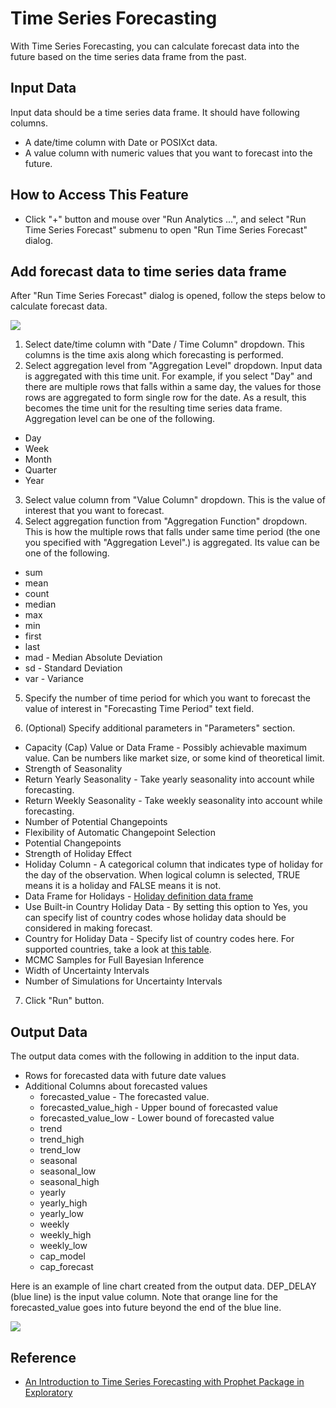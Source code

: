 # Time Series Forecasting

With Time Series Forecasting, you can calculate forecast data into the future based on the time series data frame from the past.

## Input Data
Input data should be a time series data frame. It should have following columns.
  * A date/time column with Date or POSIXct data.
  * A value column with numeric values that you want to forecast into the future.

## How to Access This Feature
* Click "+" button and mouse over "Run Analytics ...", and select "Run Time Series Forecast" submenu to open "Run Time Series Forecast" dialog.

## Add forecast data to time series data frame
After "Run Time Series Forecast" dialog is opened, follow the steps below to calculate forecast data.

![](images/forecast_dialog.png)
1. Select date/time column with "Date / Time Column" dropdown. This columns is the time axis along which forecasting is performed.
2. Select aggregation level from "Aggregation Level" dropdown. Input data is aggregated with this time unit. For example, if you select "Day" and there are multiple rows that falls within a same day, the values for those rows are aggregated to form single row for the date. As a result, this becomes the time unit for the resulting time series data frame. Aggregation level can be one of the following.
  * Day
  * Week
  * Month
  * Quarter
  * Year
3. Select value column from "Value Column" dropdown. This is the value of interest that you want to forecast.
4. Select aggregation function from "Aggregation Function" dropdown. This is how the multiple rows that falls under same time period (the one you specified with "Aggregation Level".) is aggregated. Its value can be one of the following.
  * sum
  * mean
  * count
  * median
  * max
  * min
  * first
  * last
  * mad - Median Absolute Deviation
  * sd - Standard Deviation
  * var - Variance
5. Specify the number of time period for which you want to forecast the value of interest in "Forecasting Time Period" text field.

6. (Optional) Specify additional parameters in "Parameters" section.
  * Capacity (Cap) Value or Data Frame - Possibly achievable maximum value. Can be numbers like market size, or some kind of theoretical limit.
  * Strength of Seasonality
  * Return Yearly Seasonality - Take yearly seasonality into account while forecasting.
  * Return Weekly Seasonality - Take weekly seasonality into account while forecasting.
  * Number of Potential Changepoints
  * Flexibility of Automatic Changepoint Selection
  * Potential Changepoints
  * Strength of Holiday Effect
  * Holiday Column - A categorical column that indicates type of holiday for the day of the observation. When logical column is selected, TRUE means it is a holiday and FALSE means it is not.
  * Data Frame for Holidays - [Holiday definition data frame](https://docs.exploratory.io/howto/holiday.html)
  * Use Built-in Country Holiday Data - By setting this option to Yes, you can specify list of country codes whose holiday data should be considered in making forecast.
  * Country for Holiday Data - Specify list of country codes here. For supported countries, take a look at [this table](/analytics/forecasting#countries-for-holidays).
  * MCMC Samples for Full Bayesian Inference
  * Width of Uncertainty Intervals
  * Number of Simulations for Uncertainty Intervals

7. Click "Run" button.

## Output Data
The output data comes with the following in addition to the input data.
* Rows for forecasted data with future date values
* Additional Columns about forecasted values
  * forecasted_value - The forecasted value.
  * forecasted_value_high - Upper bound of forecasted value
  * forecasted_value_low - Lower bound of forecasted value
  * trend
  * trend_high
  * trend_low
  * seasonal
  * seasonal_low
  * seasonal_high
  * yearly
  * yearly_high
  * yearly_low
  * weekly
  * weekly_high
  * weekly_low
  * cap_model
  * cap_forecast

Here is an example of line chart created from the output data. DEP_DELAY (blue line) is the input value column. Note that orange line for the forecasted_value goes into future beyond the end of the blue line.

![](images/forecast_viz.png)


## Reference
* [An Introduction to Time Series Forecasting with Prophet Package in Exploratory](https://blog.exploratory.io/an-introduction-to-time-series-forecasting-with-prophet-package-in-exploratory-129ed0c12112)
